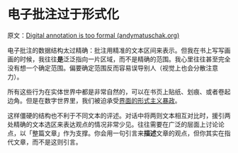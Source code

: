 # 电子批注过于形式化

原文：[Digital annotation is too formal (andymatuschak.org)](https://notes.andymatuschak.org/z6eF7M2XP2YqefAFS4rTXKqSLZCGXkj9NBWe7)

电子批注的数据结构太过精确：批注用精准的文本区间来表示。但我在书上写写画画的时候，我往往**是**泛泛指向一片区域，而不是精确的范围。我心里往往甚至完全没有想一个确定范围。偏要确定范围反而容易误导别人（视觉上也会分散注意力）。

所有这些行为在实体世界中都是非常自然的，可以在书页上贴纸、划痕、或者卷起边角。但是在数字世界里，我们被迫承受[界面的形式主义暴政](https://notes.andymatuschak.org/z6eNMWnqYmtu6iRLND1yDUSnzW5hjnZq8ywAz)。

这样僵硬的结构也不利于不同文本的评述。对话中将两则文本相互对比时，援引两处精确的文本选区来表达观点的情况非常少见。往往需要在广泛的层面上讨论论点，以「整篇文章」作为支撑。你会用一句引言来**描述**文章的观点，但你其实在指代文章，而不是这则引言。